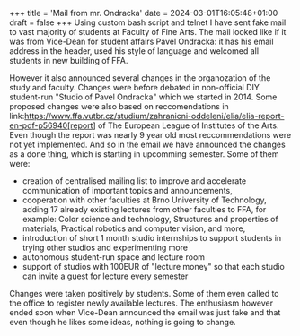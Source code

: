+++
title = 'Mail from mr. Ondracka'
date = 2024-03-01T16:05:48+01:00
draft = false
+++
Using custom bash script and telnet I have sent fake mail to vast majority of students at Faculty of Fine Arts.
The mail looked like if it was from Vice-Dean for student affairs Pavel Ondracka: it has his email address in the header, used his style of language and welcomed all students in new building of FFA.

However it also announced several changes in the organozation of the study and faculty.
Changes were before debated in non-official DIY student-run "Studio of Pavel Ondracka" which we started in 2014.
Some proposed changes were also based on reccomendations in link:https://www.ffa.vutbr.cz/studium/zahranicni-oddeleni/elia/elia-report-en-pdf-p56940[report] of The European League of Institutes of the Arts.
Even though the report was nearly 9 year old most reccommendations were not yet implemented.
And so in the email we have announced the changes as a done thing, which is starting in upcomming semester.
Some of them were:

- creation of centralised mailing list to improve and accelerate communication of important topics and announcements,
- cooperation with other faculties at Brno University of Technology, adding 17 already existing lectures from other faculties to FFA, for example: Color science and technology, Structures and properties of materials, Practical robotics and computer vision, and more,
- introduction of short 1 month studio internships to support students in trying other studios and experimenting more
- autonomous student-run space and lecture room
- support of studios with 100EUR of "lecture money" so that each studio can invite a guest for lecture every semester

Changes were taken positively by students.
Some of them even called to the office to register newly available lectures.
The enthusiasm however ended soon when Vice-Dean announced the email was just fake and that even though he likes some ideas, nothing is going to change.